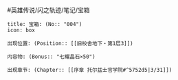 #英雄传说/闪之轨迹/笔记/宝箱
```ad-quote
title: 宝箱: (No:: "004")
icon: box

出现位置: (Position:: [[旧校舍地下・第1层3]])

内容物: (Bonus:: "七耀晶石×50")

出现章节: (Chapter:: [[序章 托尔兹士官学院#^5752d5|3/31]])

```
